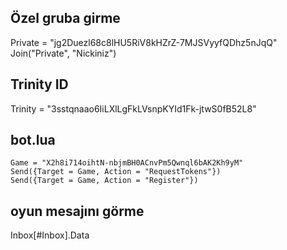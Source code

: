 ## Özel gruba girme
Private = "jg2Duezl68c8lHU5RiV8kHZrZ-7MJSVyyfQDhz5nJqQ"
Join("Private", "Nickiniz")

## Trinity ID

Trinity = "3sstqnaao6IiLXlLgFkLVsnpKYId1Fk-jtwS0fB52L8"

## bot.lua
```
Game = "X2h8i714oihtN-nbjmBH0ACnvPm5Qwnql6bAK2Kh9yM"
Send({Target = Game, Action = "RequestTokens"})
Send({Target = Game, Action = "Register"})
```

## oyun mesajını görme
Inbox[#Inbox].Data
